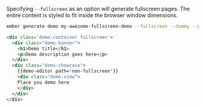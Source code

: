 Specifying `--fullscreen` as an option will generate fullscreen pages.  The entire content is styled to fit inside the browser window dimensions.

```bash
ember generate demo my-awesome-fullscreen-demo --fullscreen --dummy --pod
```

```html
<div class='demo-container fullscreen'>
  <div class="demo-banner">
    <h1>Demo title</h1>
    <p>Demo description goes here</p>
  </div>
  <div class="demo-showcase">
    {{demo-editor path='non-fullscreen'}}
    <div class="demo-view">
    Place you demo here
    </div>
  </div>
</div>
```
